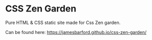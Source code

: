 <h1> CSS Zen Garden </h1>

Pure HTML & CSS static site made for Css Zen garden.

Can be found here: https://jamesbarford.github.io/css-zen-garden/
